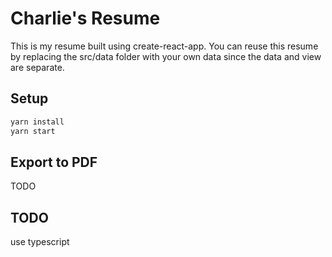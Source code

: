 # Charlie's Resume

This is my resume built using create-react-app. You can reuse this resume by replacing the src/data folder with your own data since the data and view are separate.

## Setup
```sh
yarn install
yarn start
```

## Export to PDF
TODO

## TODO
use typescript